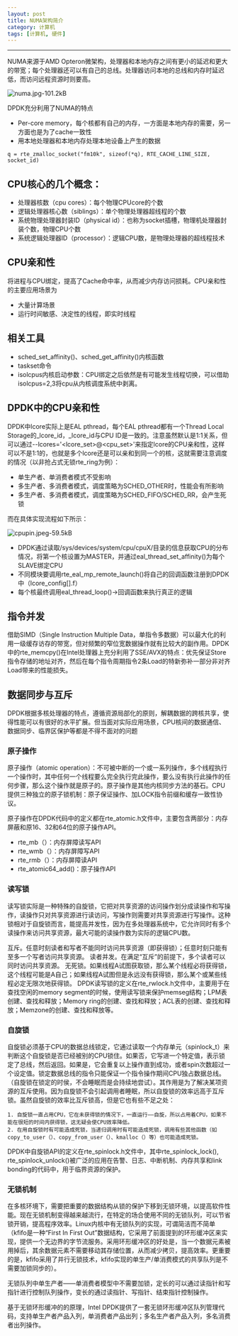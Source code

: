 ```yaml
---
layout: post
title: NUMA架构简介
category: 计算机
tags: [计算机, 硬件]
---
```



----------
NUMA来源于AMD Opteron微架构，处理器和本地内存之间有更小的延迟和更大的带宽；每个处理器还可以有自己的总线。处理器访问本地的总线和内存时延迟低，而访问远程资源时则要高。

![numa.jpg-101.2kB][1]

DPDK充分利用了NUMA的特点

- Per-core memory，每个核都有自己的内存，一方面是本地内存的需要，另一方面也是为了cache一致性
- 用本地处理器和本地内存处理本地设备上产生的数据
 
```
q = rte_zmalloc_socket("fm10k", sizeof(*q), RTE_CACHE_LINE_SIZE, socket_id)
```

## CPU核心的几个概念：

- 处理器核数（cpu cores）：每个物理CPUcore的个数
- 逻辑处理器核心数（siblings）：单个物理处理器超线程的个数
- 系统物理处理器封装ID（physical id）：也称为socket插槽，物理机处理器封装个数，物理CPU个数
- 系统逻辑处理器ID（processor）：逻辑CPU数，是物理处理器的超线程技术

## CPU亲和性

将进程与CPU绑定，提高了Cache命中率，从而减少内存访问损耗。CPU亲和性的主要应用场景为

- 大量计算场景
- 运行时间敏感、决定性的线程，即实时线程

## 相关工具

- sched_set_affinity()、sched_get_affinity()内核函数
- taskset命令
- isolcpus内核启动参数：CPU绑定之后依然是有可能发生线程切换，可以借助isolcpus=2,3将cpu从内核调度系统中剥离。

## DPDK中的CPU亲和性

DPDK中lcore实际上是EAL pthread，每个EAL pthread都有一个Thread Local Storage的_lcore_id，_lcore_id与CPU ID是一致的。注意虽然默认是1:1关系，但可以通过--lcores='<lcore_set>@<cpu_set>'来指定lcore的CPU亲和性，这样可以不是1:1的，也就是多个lcore还是可以亲和到同一个的核，这就需要注意调度的情况（以非抢占式无锁rte_ring为例）：

- 单生产者、单消费者模式不受影响
- 多生产者、多消费者模式，调度策略为SCHED_OTHER时，性能会有所影响
- 多生产者、多消费者模式，调度策略为SCHED_FIFO/SCHED_RR，会产生死锁

而在具体实现流程如下所示：

![cpupin.jpeg-59.5kB][2]

- DPDK通过读取/sys/devices/system/cpu/cpuX/目录的信息获取CPU的分布情况，将第一个核设置为MASTER，并通过eal_thread_set_affinity()为每个SLAVE绑定CPU
- 不同模块要调用rte_eal_mp_remote_launch()将自己的回调函数注册到DPDK中（lcore_config[].f）
- 每个核最终调用eal_thread_loop()->回调函数来执行真正的逻辑

## 指令并发

借助SIMD（Single Instruction Multiple Data，单指令多数据）可以最大化的利用一级缓存访存的带宽，但对频繁的窄位宽数据操作就有比较大的副作用。DPDK中的rte_memcpy()在Intel处理器上充分利用了SSE/AVX的特点：优先保证Store指令存储的地址对齐，然后在每个指令周期指令2条Load的特新弥补一部分非对齐Load带来的性能损失。

## 数据同步与互斥

DPDK根据多核处理器的特点，遵循资源局部化的原则，解耦数据的跨核共享，使得性能可以有很好的水平扩展。但当面对实际应用场景，CPU核间的数据通信、数据同步、临界区保护等都是不得不面对的问题

### 原子操作

原子操作（atomic operation）：不可被中断的一个或一系列操作，多个线程执行一个操作时，其中任何一个线程要么完全执行完此操作，要么没有执行此操作的任何步骤，那么这个操作就是原子的。原子操作是其他内核同步方法的基石。CPU提供三种独立的原子锁机制：原子保证操作、加LOCK指令前缀和缓存一致性协议。

原子操作在DPDK代码中的定义都在rte_atomic.h文件中，主要包含两部分：内存屏蔽和原16、32和64位的原子操作API。

- rte_mb（）：内存屏障读写API
- rte_wmb（）：内存屏障写API
- rte_rmb（）：内存屏障读API
- rte_atomic64_add()：原子操作API

### 读写锁

读写锁实际是一种特殊的自旋锁，它把对共享资源的访问操作划分成读操作和写操作，读操作只对共享资源进行读访问，写操作则需要对共享资源进行写操作。这种锁相对于自旋锁而言，能提高并发性，因为在多处理器系统中，它允许同时有多个读操作来访问共享资源，最大可能的读操作数为实际的逻辑CPU数。

互斥。任意时刻读者和写者不能同时访问共享资源（即获得锁）；任意时刻只能有至多一个写者访问共享资源。
读者并发。在满足“互斥”的前提下，多个读者可以同时访问共享资源。
无死锁。如果线程A试图获取锁，那么某个线程必将获得锁，这个线程可能是A自己；如果线程A试图但是永远没有获得锁，那么某个或某些线程必定无限次地获得锁。
DPDK读写锁的定义在rte_rwlock.h文件中，主要用于在查找空闲的memory segment的时候，使用读写锁来保护memseg结构；LPM表创建、查找和释放；Memory ring的创建、查找和释放；ACL表的创建、查找和释放；Memzone的创建、查找和释放等。

### 自旋锁

自旋锁必须基于CPU的数据总线锁定，它通过读取一个内存单元（spinlock_t）来判断这个自旋锁是否已经被别的CPU锁住。如果否，它写进一个特定值，表示锁定了总线，然后返回。如果是，它会重复以上操作直到成功，或者spin次数超过一个设定值。锁定数据总线的指令只能保证一个指令操作期间CPU独占数据总线。（自旋锁在锁定的时侯，不会睡眠而是会持续地尝试）。其作用是为了解决某项资源的互斥使用。因为自旋锁不会引起调用者睡眠，所以自旋锁的效率远高于互斥锁。虽然自旋锁的效率比互斥锁高，但是它也有些不足之处：

    1. 自旋锁一直占用CPU，它在未获得锁的情况下，一直运行——自旋，所以占用着CPU，如果不能在很短的时间内获得锁，这无疑会使CPU效率降低。
    2. 在用自旋锁时有可能造成死锁，当递归调用时有可能造成死锁，调用有些其他函数（如copy_to_user（）、copy_from_user（）、kmalloc（）等）也可能造成死锁。
    
DPDK中自旋锁API的定义在rte_spinlock.h文件中，其中rte_spinlock_lock(), rte_spinlock_unlock()被广泛的应用在告警、日志、中断机制、内存共享和link bonding的代码中，用于临界资源的保护。

### 无锁机制

在多核环境下，需要把重要的数据结构从锁的保护下移到无锁环境，以提高软件性能。现在无锁机制变得越来越流行，在特定的场合使用不同的无锁队列，可以节省锁开销，提高程序效率。Linux内核中有无锁队列的实现，可谓简洁而不简单（kfifo是一种“First In First Out”数据结构，它采用了前面提到的环形缓冲区来实现，提供一个无边界的字节流服务。采用环形缓冲区的好处是，当一个数据元素被用掉后，其余数据元素不需要移动其存储位置，从而减少拷贝，提高效率。更重要的是，kfifo采用了并行无锁技术，kfifo实现的单生产/单消费模式的共享队列是不需要加锁同步的）。

无锁队列中单生产者——单消费者模型中不需要加锁，定长的可以通过读指针和写指针进行控制队列操作，变长的通过读指针、写指针、结束指针控制操作。

基于无锁环形缓冲的的原理，Intel DPDK提供了一套无锁环形缓冲区队列管理代码，支持单生产者产品入列，单消费者产品出列；多名生产者产品入列，多名消费者出列操作。


  [1]: http://static.zybuluo.com/gamedebug/87phtk01ypagykz475s57ul6/numa.jpg
  [2]: http://static.zybuluo.com/gamedebug/qjlazuyw7rvj1m8tj2tcb0n4/cpupin.jpeg